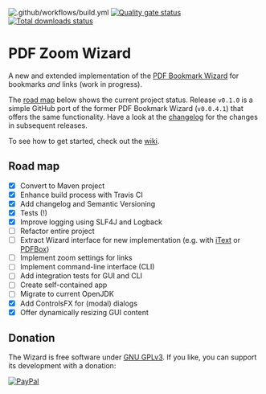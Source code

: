 ![.github/workflows/build.yml](https://github.com/beatngu13/pdf-zoom-wizard/workflows/.github/workflows/build.yml/badge.svg)
[![Quality gate status](https://sonarcloud.io/api/project_badges/measure?project=com.github.beatngu13%3Apdfzoomwizard&metric=alert_status)](https://sonarcloud.io/dashboard?id=com.github.beatngu13%3Apdfzoomwizard)
[![Total downloads status](https://img.shields.io/github/downloads/beatngu13/pdf-zoom-wizard/total.svg?style=flat)](https://github.com/beatngu13/pdf-zoom-wizard/releases)

# PDF Zoom Wizard

A new and extended implementation of the [PDF Bookmark Wizard](https://bitbucket.org/beatngu13/pdfbookmarkwizard/) for bookmarks *and* links (work in progress).

The [road map](#road-map) below shows the current project status. Release `v0.1.0` is a simple GitHub port of the former PDF Bookmark Wizard (`v0.0.4.1`) that offers the same functionality. Have a look at the [changelog](https://github.com/beatngu13/pdf-zoom-wizard/blob/master/CHANGELOG.md) for the changes in subsequent releases.

To see how to get started, check out the [wiki](https://github.com/beatngu13/pdf-zoom-wizard/wiki/).

## Road map

- [x] Convert to Maven project
- [x] Enhance build process with Travis CI
- [x] Add changelog and Semantic Versioning
- [x] Tests (!)
- [x] Improve logging using SLF4J and Logback
- [ ] Refactor entire project
- [ ] Extract Wizard interface for new implementation (e.g. with [iText](https://itextpdf.com/) or [PDFBox](https://pdfbox.apache.org/))
- [ ] Implement zoom settings for links
- [ ] Implement command-line interface (CLI)
- [ ] Add integration tests for GUI and CLI
- [ ] Create self-contained app
- [ ] Migrate to current OpenJDK
- [x] Add ControlsFX for (modal) dialogs
- [x] Offer dynamically resizing GUI content

## Donation

The Wizard is free software under [GNU GPLv3](https://gnu.org/licenses/gpl-3.0.en.html). If you like, you can support its development with a donation:

[![PayPal](https://paypalobjects.com/en_US/i/btn/btn_donate_LG.gif)](https://paypal.com/cgi-bin/webscr?cmd=_s-xclick&hosted_button_id=SYDFV6342B4T4)
